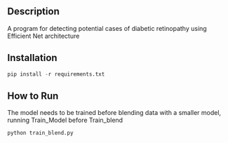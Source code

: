## **Description**

A program for detecting potential cases of diabetic retinopathy using Efficient Net architecture

## Installation

```python
pip install -r requirements.txt
```
## How to Run
The model needs to be trained before blending data with a smaller model, running Train_Model before Train_blend

```bash
python train_blend.py
```

